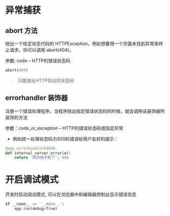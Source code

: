 # 异常捕获

## abort 方法

抛出一个给定状态代码的 HTTPException，例如想要用一个页面未找到异常来终止请求，你可以调用 abort(404)。

参数: code – HTTP的错误状态码

```python
abort(404)
```
> 只能抛出HTTP协议的状态码

## errorhandler 装饰器

注册一个错误处理程序，当程序抛出指定错误状态码的时候，就会调用该装饰器所装饰的方法

参数：code_or_exception – HTTP的错误状态码或指定异常

- 例如统一处理状态码为500的错误给用户友好的提示：

```python
@app.errorhandler(404)
def internal_server_error(e):
    return '网页找不到了', 404
```

# 开启调试模式

开发时启动调试模式, 可以在浏览器中和编辑器控制台显示错误信息

```python
if __name__ == '__main__':
    app.run(debug=True)
```

